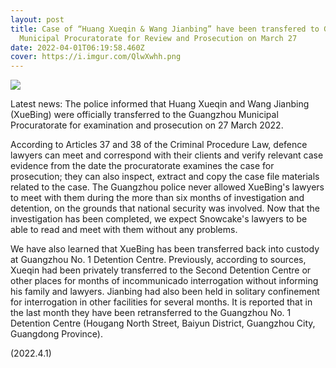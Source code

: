 ```yaml
---
layout: post
title: Case of “Huang Xueqin & Wang Jianbing” have been transfered to Guangzhou
  Municipal Procuratorate for Review and Prosecution on March 27
date: 2022-04-01T06:19:58.460Z
cover: https://i.imgur.com/QlwXwhh.png
---
```

![](https://i.imgur.com/QlwXwhh.png)

Latest news: The police informed that Huang Xueqin and Wang Jianbing (XueBing) were officially transferred to the Guangzhou Municipal Procuratorate for examination and prosecution on 27 March 2022.

<!-- more -->

According to Articles 37 and 38 of the Criminal Procedure Law, defence lawyers can meet and correspond with their clients and verify relevant case evidence from the date the procuratorate examines the case for prosecution; they can also inspect, extract and copy the case file materials related to the case. The Guangzhou police never allowed XueBing's lawyers to meet with them during the more than six months of investigation and detention, on the grounds that national security was involved. Now that the investigation has been completed, we expect Snowcake's lawyers to be able to read and meet with them without any problems.

We have also learned that XueBing has been transferred back into custody at Guangzhou No. 1 Detention Centre. Previously, according to sources, Xueqin had been privately transferred to the Second Detention Centre or other places for months of incommunicado interrogation without informing his family and lawyers. Jianbing had also been held in solitary confinement for interrogation in other facilities for several months. It is reported that in the last month they have been retransferred to the Guangzhou No. 1 Detention Centre (Hougang North Street, Baiyun District, Guangzhou City, Guangdong Province).

(2022.4.1)